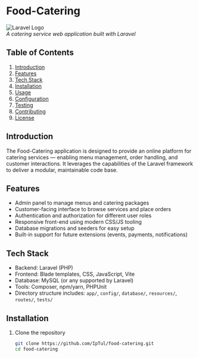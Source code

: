 # Food-Catering

![Laravel Logo](https://raw.githubusercontent.com/IpTul/food-catering/main/public/logo.png)  
*A catering service web application built with Laravel*

## Table of Contents

1. [Introduction](#introduction)  
2. [Features](#features)  
3. [Tech Stack](#tech-stack)  
4. [Installation](#installation)  
5. [Usage](#usage)  
6. [Configuration](#configuration)  
7. [Testing](#testing)  
8. [Contributing](#contributing)  
9. [License](#license)  

## Introduction

The Food-Catering application is designed to provide an online platform for catering services — enabling menu management, order handling, and customer interactions. It leverages the capabilities of the Laravel framework to deliver a modular, maintainable code base.

## Features

- Admin panel to manage menus and catering packages  
- Customer-facing interface to browse services and place orders  
- Authentication and authorization for different user roles  
- Responsive front-end using modern CSS/JS tooling  
- Database migrations and seeders for easy setup  
- Built-in support for future extensions (events, payments, notifications)

## Tech Stack

- Backend: Laravel (PHP)  
- Frontend: Blade templates, CSS, JavaScript, Vite  
- Database: MySQL (or any supported by Laravel)  
- Tools: Composer, npm/yarn, PHPUnit  
- Directory structure includes: `app/`, `config/`, `database/`, `resources/`, `routes/`, `tests/`

## Installation

1. Clone the repository  
   ```bash
   git clone https://github.com/IpTul/food-catering.git
   cd food-catering
